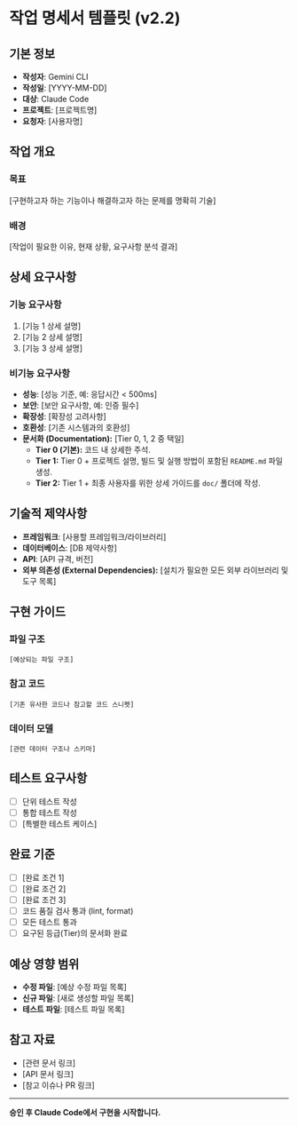 # 작업 명세서 템플릿 (v2.2)

## 기본 정보
- **작성자**: Gemini CLI
- **작성일**: [YYYY-MM-DD]
- **대상**: Claude Code
- **프로젝트**: [프로젝트명]
- **요청자**: [사용자명]

## 작업 개요
### 목표
[구현하고자 하는 기능이나 해결하고자 하는 문제를 명확히 기술]

### 배경
[작업이 필요한 이유, 현재 상황, 요구사항 분석 결과]

## 상세 요구사항

### 기능 요구사항
1. [기능 1 상세 설명]
2. [기능 2 상세 설명]
3. [기능 3 상세 설명]

### 비기능 요구사항
- **성능**: [성능 기준, 예: 응답시간 < 500ms]
- **보안**: [보안 요구사항, 예: 인증 필수]
- **확장성**: [확장성 고려사항]
- **호환성**: [기존 시스템과의 호환성]
- **문서화 (Documentation):** [Tier 0, 1, 2 중 택일]
    - **Tier 0 (기본):** 코드 내 상세한 주석.
    - **Tier 1:** Tier 0 + 프로젝트 설명, 빌드 및 실행 방법이 포함된 `README.md` 파일 생성.
    - **Tier 2:** Tier 1 + 최종 사용자를 위한 상세 가이드를 `doc/` 폴더에 작성.

## 기술적 제약사항
- **프레임워크**: [사용할 프레임워크/라이브러리]
- **데이터베이스**: [DB 제약사항]
- **API**: [API 규격, 버전]
- **외부 의존성 (External Dependencies):** [설치가 필요한 모든 외부 라이브러리 및 도구 목록]

## 구현 가이드

### 파일 구조
```
[예상되는 파일 구조]
```

### 참고 코드
```
[기존 유사한 코드나 참고할 코드 스니펫]
```

### 데이터 모델
```
[관련 데이터 구조나 스키마]
```

## 테스트 요구사항
- [ ] 단위 테스트 작성
- [ ] 통합 테스트 작성  
- [ ] [특별한 테스트 케이스]

## 완료 기준
- [ ] [완료 조건 1]
- [ ] [완료 조건 2]
- [ ] [완료 조건 3]
- [ ] 코드 품질 검사 통과 (lint, format)
- [ ] 모든 테스트 통과
- [ ] 요구된 등급(Tier)의 문서화 완료

## 예상 영향 범위
- **수정 파일**: [예상 수정 파일 목록]
- **신규 파일**: [새로 생성할 파일 목록]
- **테스트 파일**: [테스트 파일 목록]

## 참고 자료
- [관련 문서 링크]
- [API 문서 링크]
- [참고 이슈나 PR 링크]

---
**승인 후 Claude Code에서 구현을 시작합니다.**
